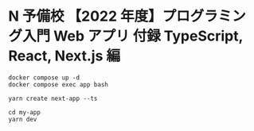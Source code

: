# N 予備校 【2022 年度】プログラミング入門 Web アプリ 付録 TypeScript, React, Next.js 編

```
docker compose up -d
docker compose exec app bash
```

```
yarn create next-app --ts
```

```
cd my-app
yarn dev
```
